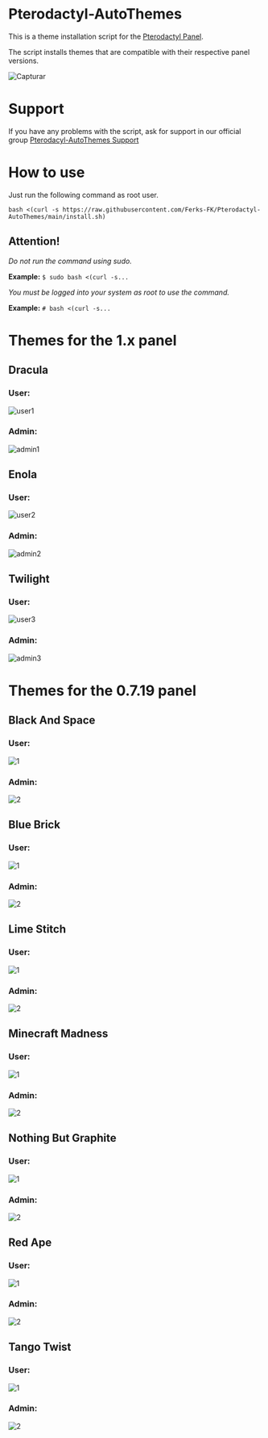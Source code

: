 # Pterodactyl-AutoThemes
This is a theme installation script for the [Pterodactyl Panel](https://github.com/pterodactyl/panel).

The script installs themes that are compatible with their respective panel versions.

![Capturar](https://user-images.githubusercontent.com/69549678/131040086-17f65f98-d17d-4579-86c0-c465089525a5.PNG)

# Support

If you have any problems with the script, ask for support in our official group [Pterodacyl-AutoThemes Support](https://discord.gg/buDBbSGJmQ)

# How to use
Just run the following command as root user.

```
bash <(curl -s https://raw.githubusercontent.com/Ferks-FK/Pterodactyl-AutoThemes/main/install.sh)
```
## Attention!
*Do not run the command using sudo.*

**Example:** ```$ sudo bash <(curl -s...```

*You must be logged into your system as root to use the command.*

**Example:** ```# bash <(curl -s...```

# Themes for the 1.x panel

## Dracula
### User:
![user1](https://user-images.githubusercontent.com/69549678/130690593-b265eddc-927b-4ca1-a738-cf5a6752e6a0.png)

### Admin:
![admin1](https://user-images.githubusercontent.com/69549678/130690715-7a49ade3-7eb8-482e-aeaf-c4e1085000a0.png)

## Enola
### User:
![user2](https://user-images.githubusercontent.com/69549678/130690821-b3527f10-c0fc-4579-afe7-393936a74493.png)

### Admin:
![admin2](https://user-images.githubusercontent.com/69549678/130690874-3c8c1d06-2857-40fe-a643-327e37db83dc.png)

## Twilight
### User:
![user3](https://user-images.githubusercontent.com/69549678/130690999-2a8dbf1f-9a1b-4655-9c04-178b69594ae2.png)

### Admin:
![admin3](https://user-images.githubusercontent.com/69549678/130691022-f58fb982-4122-460a-a73b-155a80a57c3d.png)


# Themes for the 0.7.19 panel

## Black And Space
### User:
![1](https://user-images.githubusercontent.com/69549678/131040497-361f2760-cfd8-4b23-84bf-e3970f055133.PNG)

### Admin:
![2](https://user-images.githubusercontent.com/69549678/131040633-13dde098-4159-420f-820d-8415b2405511.PNG)

## Blue Brick
### User:
![1](https://user-images.githubusercontent.com/69549678/131040821-202d3627-5dfd-4156-b31e-1e85d5a375aa.PNG)

### Admin:
![2](https://user-images.githubusercontent.com/69549678/131040851-472eed92-a0c1-4385-9c81-a559f257f566.PNG)

## Lime Stitch
### User:
![1](https://user-images.githubusercontent.com/69549678/131041068-42276142-1212-4ab8-b146-e1bc7678b776.PNG)

### Admin:
![2](https://user-images.githubusercontent.com/69549678/131041083-e81c4a96-a112-4cfc-9a2a-f30ee11dadd8.PNG)

## Minecraft Madness
### User:
![1](https://user-images.githubusercontent.com/69549678/131041188-5194c689-0b6c-49d2-a5c2-c6cb2e1e736a.PNG)

### Admin:
![2](https://user-images.githubusercontent.com/69549678/131041213-c506368f-1764-499a-bea3-c797749ef99c.PNG)

## Nothing But Graphite
### User:
![1](https://user-images.githubusercontent.com/69549678/131041370-fc7aab3e-512f-4014-b5df-58ed0950ad22.PNG)

### Admin:
![2](https://user-images.githubusercontent.com/69549678/131041381-f5f72be4-96e9-4ca1-a650-64fb7c3ea26a.PNG)

## Red Ape
### User:
![1](https://user-images.githubusercontent.com/69549678/131041483-636bf4a7-6bf2-4ce6-a245-d4183c35c09b.PNG)

### Admin:
![2](https://user-images.githubusercontent.com/69549678/131041507-65fbc2a7-e786-44c4-8b84-b4837bfa5029.PNG)

## Tango Twist
### User:
![1](https://user-images.githubusercontent.com/69549678/131041608-3da4ff12-d73d-47f8-b53d-f7cd3a801da8.PNG)

### Admin:
![2](https://user-images.githubusercontent.com/69549678/131041623-62471796-f9fa-41bf-94c7-2a1d2a9d90b4.PNG)





